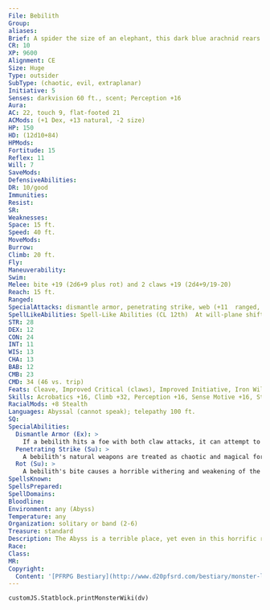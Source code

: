 ```yaml
---
File: Bebilith
Group: 
aliases: 
Brief: A spider the size of an elephant, this dark blue arachnid rears up on its six hind legs to raise its barbed and razor-edged front claws.
CR: 10
XP: 9600
Alignment: CE
Size: Huge
Type: outsider
SubType: (chaotic, evil, extraplanar)
Initiative: 5
Senses: darkvision 60 ft., scent; Perception +16
Aura: 
AC: 22, touch 9, flat-footed 21
ACMods: (+1 Dex, +13 natural, -2 size)
HP: 150
HD: (12d10+84)
HPMods: 
Fortitude: 15
Reflex: 11
Will: 7
SaveMods: 
DefensiveAbilities: 
DR: 10/good
Immunities: 
Resist: 
SR: 
Weaknesses: 
Space: 15 ft.
Speed: 40 ft.
MoveMods: 
Burrow: 
Climb: 20 ft.
Fly: 
Maneuverability: 
Swim: 
Melee: bite +19 (2d6+9 plus rot) and 2 claws +19 (2d4+9/19-20)
Reach: 15 ft.
Ranged: 
SpecialAttacks: dismantle armor, penetrating strike, web (+11  ranged, DC 23, 12 hp)
SpellLikeAbilities: Spell-Like Abilities (CL 12th)  At will-plane shift (bebilith only)
STR: 28
DEX: 12
CON: 24
INT: 11
WIS: 13
CHA: 13
BAB: 12
CMB: 23
CMD: 34 (46 vs. trip)
Feats: Cleave, Improved Critical (claws), Improved Initiative, Iron Will, Lightning Reflexes, Power Attack
Skills: Acrobatics +16, Climb +32, Perception +16, Sense Motive +16, Stealth +16, Survival +16
RacialMods: +8 Stealth
Languages: Abyssal (cannot speak); telepathy 100 ft.
SQ: 
SpecialAbilities:
  Dismantle Armor (Ex): >
    If a bebilith hits a foe with both claw attacks, it can attempt to peel away the target's armor and shield as a free action by making a CMB check.  If the bebilith is successful, the target's armor and shield are torn from his body and dismantled, falling to the ground. Armor subjected to this attack loses half its hit points and gains the broken condition if the target fails a DC 25 Reflex save. The save DC is Strength-based.
  Penetrating Strike (Su): >
    A bebilith's natural weapons are treated as chaotic and magical for the purposes of penetrating damage reduction. Against creatures with the demon type, its natural weapons are also treated as cold iron and good.
  Rot (Su): >
    A bebilith's bite causes a horrible withering and weakening of the flesh, resulting in a hideous melting and foul rotting effect. This catastrophic withering begins on the round the creature is bitten and continues for another 4 rounds thereafter, for 5 rounds of withering in all. Each round the rot persists, the target must succeed on a DC 23 Fortitude save or take 2 points of Constitution damage. If the target makes two consecutive saving throws in a row, the effect is cured. Heal can also halt the rot effect. The save DC is Constitution-based.
SpellsKnown: 
SpellsPrepared: 
SpellDomains: 
Bloodline: 
Environment: any (Abyss)
Temperature: any
Organization: solitary or band (2-6)
Treasure: standard
Description: The Abyss is a terrible place, yet even in this horrific realm there exist predators and wild beasts that prey upon the demonic horde-the bebilith being the most notorious, a creature evolved to hunt and slay demons.  Far more intelligent than its verminous shape would suggest, it is perhaps a blessing that the bebilith is such a focused and devoted hunter of demons, for had these dangerous outsiders more of a mind to conquer and expand empires, their ability to plane shift would make them a menace indeed. Although, as an outsider, the bebilith has no biological need to eat, it does enjoy the sensation of chewing on demonic flesh.
Race: 
Class: 
MR: 
Copyright:
  Content: '[PFRPG Bestiary](http://www.d20pfsrd.com/bestiary/monster-listings/outsiders/bebilith)'
---
```

```dataviewjs
customJS.Statblock.printMonsterWiki(dv)
```
